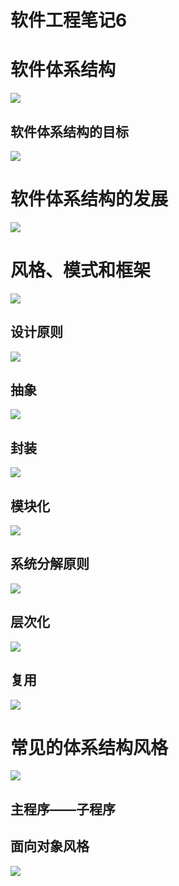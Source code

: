 # 软件工程笔记6

# 软件体系结构

![](1.png)
## 软件体系结构的目标

![](2.png)
# 软件体系结构的发展 

![](3.png)
 

# 风格、模式和框架

![](4.png)
 

## 设计原则

![](5.png)
 

## 抽象

![](6.png)
 

 

## 封装

![](7.png)
## 模块化 

![](8.png)
 

## 系统分解原则
![](9.png)

 

## 层次化

![](10.png)
 

## 复用

![](11.png)
# 常见的体系结构风格 

![](12.png)
 

## 主程序——子程序
## 面向对象风格
 
 ![](13.png)


